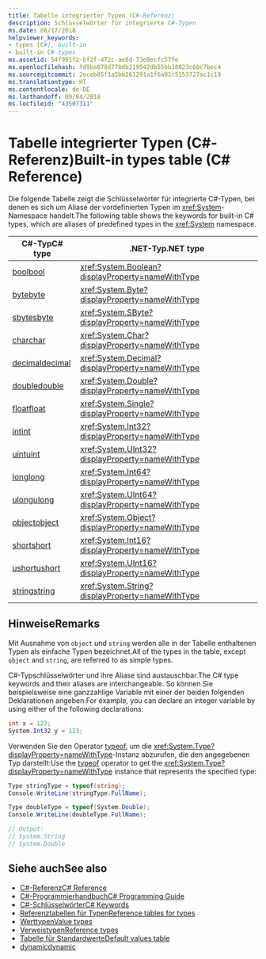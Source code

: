 ```yaml
---
title: Tabelle integrierter Typen (C#-Referenz)
description: Schlüsselwörter für integrierte C#-Typen
ms.date: 08/17/2018
helpviewer_keywords:
- types [C#], built-in
- built-in C# types
ms.assetid: 54f901f2-bf2f-472c-ae8d-73e8ecfc57fe
ms.openlocfilehash: fd9ba878d77bdb219542db55bb38023c60c7bec4
ms.sourcegitcommit: 2eceb05f1a5bb261291a1f6a91c5153727ac1c19
ms.translationtype: HT
ms.contentlocale: de-DE
ms.lasthandoff: 09/04/2018
ms.locfileid: "43507311"
---
```

# <a name="built-in-types-table-c-reference"></a><span data-ttu-id="aec7a-103">Tabelle integrierter Typen (C#-Referenz)</span><span class="sxs-lookup"><span data-stu-id="aec7a-103">Built-in types table (C# Reference)</span></span>

<span data-ttu-id="aec7a-104">Die folgende Tabelle zeigt die Schlüsselwörter für integrierte C#-Typen, bei denen es sich um Aliase der vordefinierten Typen im <xref:System>-Namespace handelt.</span><span class="sxs-lookup"><span data-stu-id="aec7a-104">The following table shows the keywords for built-in C# types, which are aliases of predefined types in the <xref:System> namespace.</span></span>  
  
|<span data-ttu-id="aec7a-105">C#-Typ</span><span class="sxs-lookup"><span data-stu-id="aec7a-105">C# type</span></span>|<span data-ttu-id="aec7a-106">.NET-Typ</span><span class="sxs-lookup"><span data-stu-id="aec7a-106">.NET type</span></span>|  
|--------------|-------------------------|  
|[<span data-ttu-id="aec7a-107">bool</span><span class="sxs-lookup"><span data-stu-id="aec7a-107">bool</span></span>](bool.md)|<xref:System.Boolean?displayProperty=nameWithType>|  
|[<span data-ttu-id="aec7a-108">byte</span><span class="sxs-lookup"><span data-stu-id="aec7a-108">byte</span></span>](byte.md)|<xref:System.Byte?displayProperty=nameWithType>|  
|[<span data-ttu-id="aec7a-109">sbyte</span><span class="sxs-lookup"><span data-stu-id="aec7a-109">sbyte</span></span>](sbyte.md)|<xref:System.SByte?displayProperty=nameWithType>|  
|[<span data-ttu-id="aec7a-110">char</span><span class="sxs-lookup"><span data-stu-id="aec7a-110">char</span></span>](char.md)|<xref:System.Char?displayProperty=nameWithType>|  
|[<span data-ttu-id="aec7a-111">decimal</span><span class="sxs-lookup"><span data-stu-id="aec7a-111">decimal</span></span>](decimal.md)|<xref:System.Decimal?displayProperty=nameWithType>|  
|[<span data-ttu-id="aec7a-112">double</span><span class="sxs-lookup"><span data-stu-id="aec7a-112">double</span></span>](double.md)|<xref:System.Double?displayProperty=nameWithType>|  
|[<span data-ttu-id="aec7a-113">float</span><span class="sxs-lookup"><span data-stu-id="aec7a-113">float</span></span>](float.md)|<xref:System.Single?displayProperty=nameWithType>|  
|[<span data-ttu-id="aec7a-114">int</span><span class="sxs-lookup"><span data-stu-id="aec7a-114">int</span></span>](int.md)|<xref:System.Int32?displayProperty=nameWithType>|  
|[<span data-ttu-id="aec7a-115">uint</span><span class="sxs-lookup"><span data-stu-id="aec7a-115">uint</span></span>](uint.md)|<xref:System.UInt32?displayProperty=nameWithType>|  
|[<span data-ttu-id="aec7a-116">long</span><span class="sxs-lookup"><span data-stu-id="aec7a-116">long</span></span>](long.md)|<xref:System.Int64?displayProperty=nameWithType>|  
|[<span data-ttu-id="aec7a-117">ulong</span><span class="sxs-lookup"><span data-stu-id="aec7a-117">ulong</span></span>](ulong.md)|<xref:System.UInt64?displayProperty=nameWithType>|  
|[<span data-ttu-id="aec7a-118">object</span><span class="sxs-lookup"><span data-stu-id="aec7a-118">object</span></span>](object.md)|<xref:System.Object?displayProperty=nameWithType>|  
|[<span data-ttu-id="aec7a-119">short</span><span class="sxs-lookup"><span data-stu-id="aec7a-119">short</span></span>](short.md)|<xref:System.Int16?displayProperty=nameWithType>|  
|[<span data-ttu-id="aec7a-120">ushort</span><span class="sxs-lookup"><span data-stu-id="aec7a-120">ushort</span></span>](ushort.md)|<xref:System.UInt16?displayProperty=nameWithType>|  
|[<span data-ttu-id="aec7a-121">string</span><span class="sxs-lookup"><span data-stu-id="aec7a-121">string</span></span>](string.md)|<xref:System.String?displayProperty=nameWithType>|  
  
## <a name="remarks"></a><span data-ttu-id="aec7a-122">Hinweise</span><span class="sxs-lookup"><span data-stu-id="aec7a-122">Remarks</span></span>

<span data-ttu-id="aec7a-123">Mit Ausnahme von `object` und `string` werden alle in der Tabelle enthaltenen Typen als einfache Typen bezeichnet.</span><span class="sxs-lookup"><span data-stu-id="aec7a-123">All of the types in the table, except `object` and `string`, are referred to as simple types.</span></span>  
  
<span data-ttu-id="aec7a-124">C#-Typschlüsselwörter und ihre Aliase sind austauschbar.</span><span class="sxs-lookup"><span data-stu-id="aec7a-124">The C# type keywords and their aliases are interchangeable.</span></span> <span data-ttu-id="aec7a-125">So können Sie beispielsweise eine ganzzahlige Variable mit einer der beiden folgenden Deklarationen angeben:</span><span class="sxs-lookup"><span data-stu-id="aec7a-125">For example, you can declare an integer variable by using either of the following declarations:</span></span>  

```csharp
int x = 123;
System.Int32 y = 123;
```

<span data-ttu-id="aec7a-126">Verwenden Sie den Operator [typeof](typeof.md), um die <xref:System.Type?displayProperty=nameWithType>-Instanz abzurufen, die den angegebenen Typ darstellt:</span><span class="sxs-lookup"><span data-stu-id="aec7a-126">Use the [typeof](typeof.md) operator to get the <xref:System.Type?displayProperty=nameWithType> instance that represents the specified type:</span></span>

```csharp
Type stringType = typeof(string);
Console.WriteLine(stringType.FullName);

Type doubleType = typeof(System.Double);
Console.WriteLine(doubleType.FullName);

// Output:
// System.String
// System.Double
```

## <a name="see-also"></a><span data-ttu-id="aec7a-127">Siehe auch</span><span class="sxs-lookup"><span data-stu-id="aec7a-127">See also</span></span>

- [<span data-ttu-id="aec7a-128">C#-Referenz</span><span class="sxs-lookup"><span data-stu-id="aec7a-128">C# Reference</span></span>](../../../csharp/language-reference/index.md)
- [<span data-ttu-id="aec7a-129">C#-Programmierhandbuch</span><span class="sxs-lookup"><span data-stu-id="aec7a-129">C# Programming Guide</span></span>](../../../csharp/programming-guide/index.md)
- [<span data-ttu-id="aec7a-130">C#-Schlüsselwörter</span><span class="sxs-lookup"><span data-stu-id="aec7a-130">C# Keywords</span></span>](index.md)
- [<span data-ttu-id="aec7a-131">Referenztabellen für Typen</span><span class="sxs-lookup"><span data-stu-id="aec7a-131">Reference tables for types</span></span>](reference-tables-for-types.md)
- [<span data-ttu-id="aec7a-132">Werttypen</span><span class="sxs-lookup"><span data-stu-id="aec7a-132">Value types</span></span>](value-types.md)
- [<span data-ttu-id="aec7a-133">Verweistypen</span><span class="sxs-lookup"><span data-stu-id="aec7a-133">Reference types</span></span>](reference-types.md)
- [<span data-ttu-id="aec7a-134">Tabelle für Standardwerte</span><span class="sxs-lookup"><span data-stu-id="aec7a-134">Default values table</span></span>](default-values-table.md)
- [<span data-ttu-id="aec7a-135">dynamic</span><span class="sxs-lookup"><span data-stu-id="aec7a-135">dynamic</span></span>](dynamic.md)
